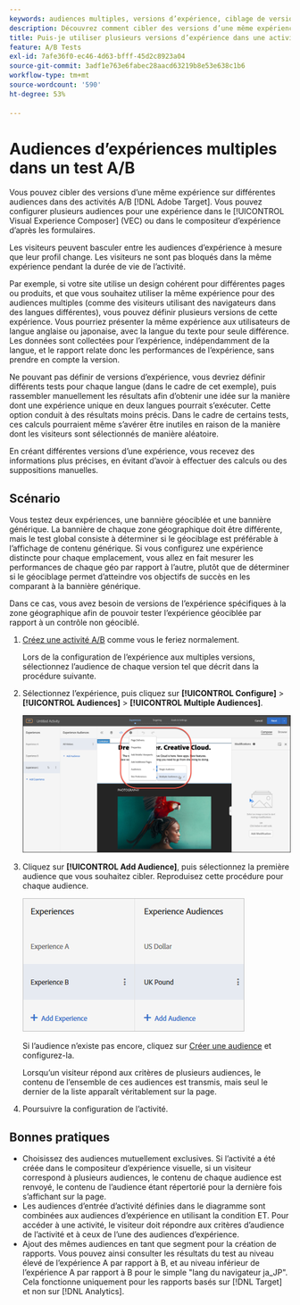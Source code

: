 ```yaml
---
keywords: audiences multiples, versions d’expérience, ciblage de versions d’expérience
description: Découvrez comment cibler des versions d’une même expérience sur différentes audiences dans les activités  [!DNL Adobe Target] A/B.
title: Puis-je utiliser plusieurs versions d’expérience dans une activité A/B ?
feature: A/B Tests
exl-id: 7afe36f0-ec46-4d63-bfff-45d2c8923a04
source-git-commit: 3adf1e763e6fabec28aacd63219b8e53e638c1b6
workflow-type: tm+mt
source-wordcount: '590'
ht-degree: 53%

---
```


# Audiences d’expériences multiples dans un test A/B

Vous pouvez cibler des versions d’une même expérience sur différentes audiences dans des activités A/B [!DNL Adobe Target]. Vous pouvez configurer plusieurs audiences pour une expérience dans le [!UICONTROL Visual Experience Composer] (VEC) ou dans le compositeur d’expérience d’après les formulaires.

Les visiteurs peuvent basculer entre les audiences d’expérience à mesure que leur profil change. Les visiteurs ne sont pas bloqués dans la même expérience pendant la durée de vie de l’activité.

Par exemple, si votre site utilise un design cohérent pour différentes pages ou produits, et que vous souhaitez utiliser la même expérience pour des audiences multiples (comme des visiteurs utilisant des navigateurs dans des langues différentes), vous pouvez définir plusieurs versions de cette expérience. Vous pourriez présenter la même expérience aux utilisateurs de langue anglaise ou japonaise, avec la langue du texte pour seule différence. Les données sont collectées pour l’expérience, indépendamment de la langue, et le rapport relate donc les performances de l’expérience, sans prendre en compte la version.

Ne pouvant pas définir de versions d’expérience, vous devriez définir différents tests pour chaque langue (dans le cadre de cet exemple), puis rassembler manuellement les résultats afin d’obtenir une idée sur la manière dont une expérience unique en deux langues pourrait s’exécuter. Cette option conduit à des résultats moins précis. Dans le cadre de certains tests, ces calculs pourraient même s’avérer être inutiles en raison de la manière dont les visiteurs sont sélectionnés de manière aléatoire.

En créant différentes versions d’une expérience, vous recevez des informations plus précises, en évitant d’avoir à effectuer des calculs ou des suppositions manuelles.

## Scénario

Vous testez deux expériences, une bannière géociblée et une bannière générique. La bannière de chaque zone géographique doit être différente, mais le test global consiste à déterminer si le géociblage est préférable à l’affichage de contenu générique. Si vous configurez une expérience distincte pour chaque emplacement, vous allez en fait mesurer les performances de chaque géo par rapport à l’autre, plutôt que de déterminer si le géociblage permet d’atteindre vos objectifs de succès en les comparant à la bannière générique.

Dans ce cas, vous avez besoin de versions de l’expérience spécifiques à la zone géographique afin de pouvoir tester l’expérience géociblée par rapport à un contrôle non géociblé.

1. [Créez une activité A/B](/help/main/c-activities/t-test-ab/t-test-create-ab/test-create-ab.md) comme vous le feriez normalement.

   Lors de la configuration de l’expérience aux multiples versions, sélectionnez l’audience de chaque version tel que décrit dans la procédure suivante.

1. Sélectionnez l’expérience, puis cliquez sur **[!UICONTROL Configure]** > **[!UICONTROL Audiences]** > **[!UICONTROL Multiple Audiences]**.

   ![Option Audiences multiples](/help/main/c-activities/t-test-ab/t-test-create-ab/assets/multiple-audiences-new.png)

1. Cliquez sur **[!UICONTROL Add Audience]**, puis sélectionnez la première audience que vous souhaitez cibler. Reproduisez cette procédure pour chaque audience.

   ![image-exp-versions](assets/exp-versions.png)

   Si l’audience n’existe pas encore, cliquez sur [Créer une audience](/help/main/c-target/c-audiences/create-audience.md#task_E18BD77A9A8F4ED0AC50569F94556558) et configurez-la.

   Lorsqu’un visiteur répond aux critères de plusieurs audiences, le contenu de l’ensemble de ces audiences est transmis, mais seul le dernier de la liste apparaît véritablement sur la page.

1. Poursuivre la configuration de l’activité.

## Bonnes pratiques

* Choisissez des audiences mutuellement exclusives. Si l’activité a été créée dans le compositeur d’expérience visuelle, si un visiteur correspond à plusieurs audiences, le contenu de chaque audience est renvoyé, le contenu de l’audience étant répertorié pour la dernière fois s’affichant sur la page.
* Les audiences d’entrée d’activité définies dans le diagramme sont combinées aux audiences d’expérience en utilisant la condition ET. Pour accéder à une activité, le visiteur doit répondre aux critères d’audience de l’activité et à ceux de l’une des audiences d’expérience.
* Ajout des mêmes audiences en tant que segment pour la création de rapports. Vous pouvez ainsi consulter les résultats du test au niveau élevé de l’expérience A par rapport à B, et au niveau inférieur de l’expérience A par rapport à B pour le simple &quot;lang du navigateur ja_JP&quot;. Cela fonctionne uniquement pour les rapports basés sur [!DNL Target] et non sur [!DNL Analytics].
